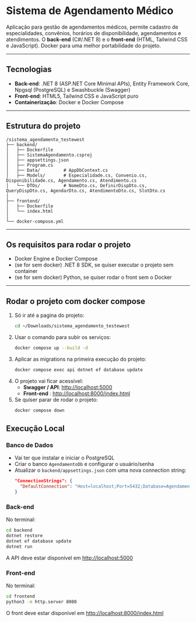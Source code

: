 #  Sistema de Agendamento Médico
Aplicação para gestão de agendamentos médicos, permite cadastro de especialidades, convênios, horários de disponibilidade, agendamentos e atendimentos.
O **back-end** (C#/.NET 8) e o **front-end** (HTML, Tailwind CSS e JavaScript). Docker para uma melhor portabilidade do projeto.

---

## Tecnologias

- **Back-end**: .NET 8 (ASP.NET Core Minimal APIs), Entity Framework Core, Npgsql (PostgreSQL) e Swashbuckle (Swagger)
- **Front-end**: HTML5, Tailwind CSS e JavaScript puro
- **Containerização**: Docker e Docker Compose

---

## Estrutura do projeto 

```
/sistema_agendamento_testewest
├── backend/
│   ├── Dockerfile
│   ├── SistemaAgendamento.csproj
│   ├── appsettings.json
│   ├── Program.cs
│   ├── Data/         # AppDbContext.cs
│   ├── Models/       # Especialidade.cs, Convenio.cs, Disponibilidade.cs, Agendamento.cs, Atendimento.cs
│   └── DTOs/         # NomeDto.cs, DefinirDispDto.cs, QueryDispDto.cs, AgendarDto.cs, AtendimentoDto.cs, SlotDto.cs
│
├── frontend/
│   ├── Dockerfile
│   └── index.html
│
└── docker-compose.yml
```

---

## Os requisitos para rodar o projeto

- Docker Engine e Docker Compose
- (se for sem docker) .NET 8 SDK, se quiser executar o projeto sem container
- (se for sem docker) Python, se quiser rodar o front sem o Docker

---

## Rodar o projeto com docker compose

1. Só ir até a pagina do projeto:
   ```bash
   cd ~/Downloads/sistema_agendamento_testewest
   ```
2. Usar o comando para subir os serviços:
   ```bash
   docker compose up --build -d
   ```
3. Aplicar as migrations na primeira execução do projeto:
   ```bash
   docker compose exec api dotnet ef database update
   ```
4. O projeto vai ficar acessível:
   - **Swagger / API**: [http://localhost:5000](http://localhost:5000)
   - **Front-end** : [http://localhost:8000/index.html](http://localhost:8000/index.html)
5. Se quiser parar de rodar o projeto:
   ```bash
   docker compose down
   ```

## Execução Local

### Banco de Dados

- Vai ter que instalar e iniciar o PostgreSQL
- Criar o banco `AgendamentoDb` e configurar o usuário/senha
- Atualizar o `backend/appsettings.json` com uma nova connection string:
  ```json
  "ConnectionStrings": {
    "DefaultConnection": "Host=localhost;Port=5432;Database=AgendamentoDb;Username=postgres;Password=SUA_SENHA"
  }
  ```

### Back-end

No terminal:

```bash
cd backend
dotnet restore
dotnet ef database update
dotnet run
```

A API deve estar disponível em [http://localhost:5000](http://localhost:5000)

### Front-end

No terminal:

```bash
cd frontend
python3 -m http.server 8000
```

O front deve estar disponível em [http://localhost:8000/index.html](http://localhost:8000/index.html)
